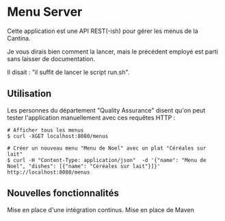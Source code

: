 # Menu Server

Cette application est une API REST(-ish) pour gérer les menus de la Cantina.

Je vous dirais bien comment la lancer, mais le précédent employé est parti sans laisser de documentation.

Il disait : "il suffit de lancer le script run.sh".

## Utilisation

Les personnes du département "Quality Assurance" disent qu'on peut tester l'application manuellement avec ces requêtes HTTP :

```shell
# Afficher tous les menus
$ curl -XGET localhost:8080/menus

# Créer un nouveau menu "Menu de Noel" avec un plat "Céréales sur lait"
$ curl -H "Content-Type: application/json"  -d '{"name": "Menu de Noel", "dishes": [{"name": "Céréales sur lait"}]}' http://localhost:8080/menus
```

## Nouvelles fonctionnalités

Mise en place d'une intégration continus.
Mise en place de Maven